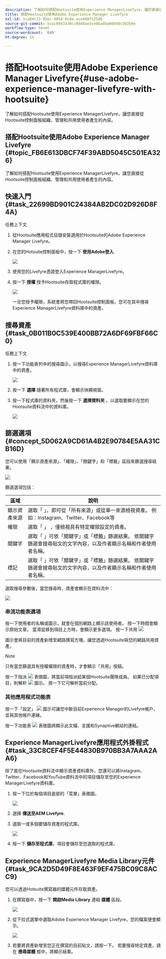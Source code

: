 ```yaml
---
description: 了解如何搭配Hootsuite使用Experience ManagerLivefyre，讓您直接從Hootsuite控制面板組織、管理和共用使用者產生的內容。
title: 搭配Hootsuite使用Adobe Experience Manager Livefyre
exl-id: 1ca84c72-95ec-485d-9c8e-ace4487225d6
source-git-commit: ecac8943330cc0dd8ae3ce0ba4ba66948c502b9e
workflow-type: tm+mt
source-wordcount: '649'
ht-degree: 1%

---
```


# 搭配Hootsuite使用Adobe Experience Manager Livefyre{#use-adobe-experience-manager-livefyre-with-hootsuite}

了解如何搭配Hootsuite使用Experience ManagerLivefyre，讓您直接從Hootsuite控制面板組織、管理和共用使用者產生的內容。

## 搭配Hootsuite使用Adobe Experience Manager Livefyre {#topic_FB6E613DBCF74F39ABD5045C501EA326}

了解如何搭配Hootsuite使用Experience ManagerLivefyre，讓您直接從Hootsuite控制面板組織、管理和共用使用者產生的內容。

## 快速入門 {#task_22699BD901C24384AB2DC02D926D8F4A}

任務上下文

1. 從Hootsuite應用程式目錄安裝適用於Hootsuite的Adobe Experience Manager Livefyre。

1. 在您的Hotsuite控制面板中，按一下 **使用Adobe登入**.

   ![](assets/hootsuite-login.png)

1. 使用您的Livefyre憑證登入Experience ManagerLivefyre。
1. 按一下 **授權** 授予Hootsuite存取程式庫的權限。

   ![](assets/hootsuite-authorize.png)

   一旦您授予權限，系統會將您帶回Hootsuite控制面板，您可在其中搜尋Experience ManagerLivefyre資料庫中的資產。

## 搜尋資產 {#task_0B011B0C539E400BB72A6DF69FBF66C0}

任務上下文

1. 按一下功能表列中的搜尋圖示，以搜尋Experience ManagerLivefyre資料庫中的資產。

   ![](assets/hootsuite-search.png)

1. 按一下 **選擇** 隨著所有程式庫，會顯示快顯視窗。
1. 按一下程式庫的資料夾，然後按一下 **選擇資料夾** ，以選取要顯示在您的Hootsuite資料流中的資料庫。

   ![](assets/hootsuite-select.png)

## 篩選選項 {#concept_5D062A9CD61A4B2E90784E5AA31CB16D}

您可以使用「顯示資產來源」、「權限」、「關鍵字」和「標籤」區段來篩選搜尋結果。

![](assets/hootsuite-filters.png)

篩選選項包括：

| 區域 | 說明 |
|--- |--- |
| 顯示資產來源 | 選取「 」，即可從「所有來源」或從單一來源檢視資產。 例如：Instagram、Twitter、Facebook等 |
| 權限 | 選取「 」 ，僅檢視具有特定權限設定的資產。 |
| 關鍵字 | 選取「 」可依「關鍵字」或「標籤」篩選結果。 依關鍵字篩選會搜尋貼文的文字內容，以及作者顯示名稱和作者使用者名稱。 |
| 標記 | 選取「 」可依「關鍵字」或「標籤」篩選結果。 依關鍵字篩選會搜尋貼文的文字內容，以及作者顯示名稱和作者使用者名稱。 |

選取搜尋參數後，當您搜尋時，資產會顯示在資料流中：

![](assets/hootsuite-stream.png)

### 串流功能表選項

按一下使用者的名稱或圖示，就會在個別網路上顯示該使用者。 按一下時間會顯示原始文章。 當滑鼠移到項目上方時，會顯示更多選項。 按一下共用 ![](assets/share.png)

圖示會將目前的資產新增至網路撰寫方塊，讓您透過Hootsuite與您的網路共用資產。

>[!NOTE]
>
>只有當您篩選具有授權權限的資產時，才會顯示「共用」按鈕。

按一下指派  ![](assets/assign.png) 表徵圖，將當前項指派給某個Hootsuite團隊成員。 如果已分配項目，則解析 ![](assets/resolve.png) 圖示。 按一下它可解析當前分配。

### 其他應用程式功能表

按一下「設定」  ![](assets/settings.png) 圖示可讓您中斷目前Experience Manager的Livefyre帳戶，並與其他帳戶連線。

按一下功能表  ![](assets/menu.png) 表徵圖將顯示此文檔、支援和Synaptive網站的連結。

## Experience ManagerLivefyre應用程式外掛程式 {#task_33C8CEF4F5E44830B970BB3A7AAA2AA6}

除了能在Hootsuite資料流中顯示資產資料庫外，您還可以將Instagram、Twitter、Facebook和YouTube資料流中的項目儲存至您的Experience ManagerLivefyre資料庫。

1. 按一下位於每個項目底部的「菜單」表徵圖。

   ![](assets/hootsuite-menu-icon.png)

1. 選擇 **傳送至AEM Livefyre**.
1. 選取一或多個要儲存資產的程式庫。

   ![](assets/hootsuite-save.png)

1. 按一下 **儲存至程式庫**，項目會儲存至您選取的程式庫。

## Experience ManagerLivefyre Media Library元件 {#task_9CA2D5D49F8E463F9EF475BC09C8ACC9}

您可以透過Hotsuite撰寫器的媒體元件存取資產。

1. 在撰寫器中，按一下 **開啟Media Library** 連結 **媒體** 區段。

   ![](assets/hootsuite-open-media-library.png)

1. 從下拉式選單中選取Adobe Experience Manager Livefyre，您的檔案便會顯示。

   ![](assets/hootsuite-aem-files.png)

1. 若要將資產新增至您正在撰寫的目前貼文，請按一下。 若要搜尋特定資產，請在 **搜尋媒體** 框中，將顯示結果。
